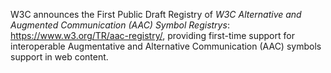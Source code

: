 W3C announces the First Public Draft Registry of *W3C Alternative and Augmented Communication (AAC) Symbol Registrys*: https://www.w3.org/TR/aac-registry/, providing first-time support for interoperable Augmentative and Alternative Communication (AAC) symbols support in web content.
